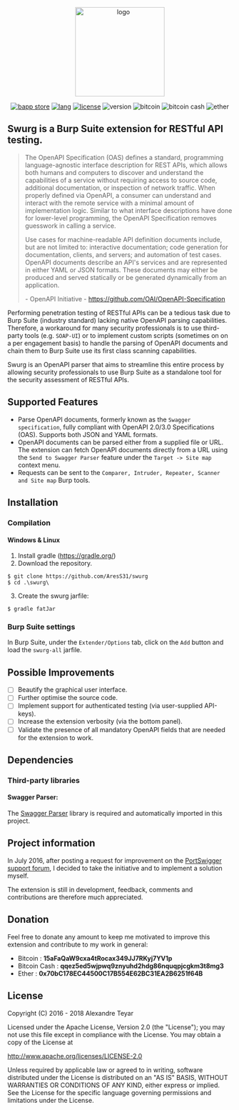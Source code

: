 <p align="center">
  <img alt="logo" src="https://raw.githubusercontent.com/AresS31/swurg/dev/images/logo3.png" height="200">
  <p align="center">
      <a href="https://portswigger.net/bappstore/6bf7574b632847faaaa4eb5e42f1757c"><img alt="bapp store" src="https://img.shields.io/badge/BApp-Published-orange.svg"></a>
      <a href="https://www.java.com"><img alt="lang" src="https://img.shields.io/badge/Lang-Java-blue.svg"></a>
      <a href="https://opensource.org/licenses/Apache-2.0"><img alt="license" src="https://img.shields.io/badge/License-Apache%202.0-red.svg"></a>
      <img alt="version" src="https://img.shields.io/badge/Version-2.3-green.svg">
      <img alt="bitcoin" src="https://img.shields.io/badge/Bitcoin-15aFaQaW9cxa4tRocax349JJ7RKyj7YV1p-yellow.svg">
      <img alt="bitcoin cash" src="https://img.shields.io/badge/Bitcoin%20Cash-qqez5ed5wjpwq9znyuhd2hdg86nquqpjcgkm3t8mg3-yellow.svg">
      <img alt="ether" src="https://img.shields.io/badge/Ether-0x70bC178EC44500C17B554E62BC31EA2B6251f64B-yellow.svg">
  </p>
</p>

## Swurg is a Burp Suite extension for RESTful API testing.
> The OpenAPI Specification (OAS) defines a standard, programming language-agnostic interface description for REST APIs, which allows both humans and computers to discover and understand the capabilities of a service without requiring access to source code, additional documentation, or inspection of network traffic. When properly defined via OpenAPI, a consumer can understand and interact with the remote service with a minimal amount of implementation logic. Similar to what interface descriptions have done for lower-level programming, the OpenAPI Specification removes guesswork in calling a service. 
> 
> Use cases for machine-readable API definition documents include, but are not limited to: interactive documentation; code generation for documentation, clients, and servers; and automation of test cases. OpenAPI documents describe an API's services and are represented in either YAML or JSON formats. These documents may either be produced and served statically or be generated dynamically from an application.
> 
> \- OpenAPI Initiative - https://github.com/OAI/OpenAPI-Specification

Performing penetration testing of RESTful APIs can be a tedious task due to Burp Suite (industry standard) lacking native OpenAPI parsing capabilities. Therefore, a workaround for many security professionals is to use third-party tools (e.g. `SOAP-UI`) or to implement custom scripts (sometimes on on a per engagement basis) to handle the parsing of OpenAPI documents and chain them to Burp Suite use its first class scanning capabilities.

Swurg is an OpenAPI parser that aims to streamline this entire process by allowing security professionals to use Burp Suite as a standalone tool for the security assessment of RESTful APIs.

## Supported Features
* Parse OpenAPI documents, formerly known as the `Swagger specification`, fully compliant with OpenAPI 2.0/3.0 Specifications (OAS). Supports both JSON and YAML formats.
* OpenAPI documents can be parsed either from a supplied file or URL. The extension can fetch OpenAPI documents directly from a URL using the `Send to Swagger Parser` feature under the `Target -> Site map` context menu.
* Requests can be sent to the `Comparer, Intruder, Repeater, Scanner and Site map` Burp tools.

## Installation
### Compilation 
#### Windows & Linux
1. Install gradle (<https://gradle.org/>)
2. Download the repository.
```console
$ git clone https://github.com/AresS31/swurg
$ cd .\swurg\
```
3. Create the swurg jarfile:
```console
$ gradle fatJar
```

### Burp Suite settings
In Burp Suite, under the `Extender/Options` tab, click on the `Add` button and load the `swurg-all` jarfile. 

## Possible Improvements
- [ ] Beautify the graphical user interface.
- [ ] Further optimise the source code.
- [ ] Implement support for authenticated testing (via user-supplied API-keys).
- [ ] Increase the extension verbosity (via the bottom panel).
- [ ] Validate the presence of all mandatory OpenAPI fields that are needed for the extension to work.

## Dependencies
### Third-party libraries
#### Swagger Parser:
The [Swagger Parser](https://mvnrepository.com/artifact/io.swagger.parser.v3/swagger-parser) library is required and automatically imported in this project.

## Project information
In July 2016, after posting a request for improvement on the [PortSwigger support forum](https://support.portswigger.net/customer/portal/questions/16358278-swagger-parser-and-wsdler-improvement), I decided to take the initiative and to implement a solution myself.

The extension is still in development, feedback, comments and contributions are therefore much appreciated.

## Donation
Feel free to donate any amount to keep me motivated to improve this extension and contribute to my work in general:
* Bitcoin       : **15aFaQaW9cxa4tRocax349JJ7RKyj7YV1p**
* Bitcoin Cash  : **qqez5ed5wjpwq9znyuhd2hdg86nquqpjcgkm3t8mg3**
* Ether         : **0x70bC178EC44500C17B554E62BC31EA2B6251f64B**

## License
Copyright (C) 2016 - 2018 Alexandre Teyar

Licensed under the Apache License, Version 2.0 (the "License");
you may not use this file except in compliance with the License.
You may obtain a copy of the License at

<http://www.apache.org/licenses/LICENSE-2.0>

Unless required by applicable law or agreed to in writing, software
distributed under the License is distributed on an "AS IS" BASIS,
WITHOUT WARRANTIES OR CONDITIONS OF ANY KIND, either express or implied.
See the License for the specific language governing permissions and
limitations under the License.

